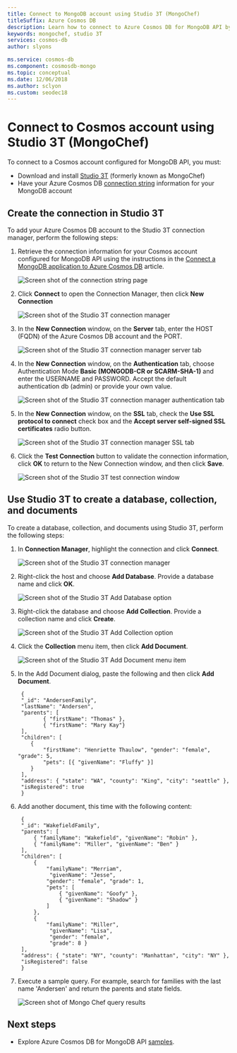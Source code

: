 ```yaml
---
title: Connect to MongoDB account using Studio 3T (MongoChef)
titleSuffix: Azure Cosmos DB
description: Learn how to connect to Azure Cosmos DB for MongoDB API by using Studio 3T, and how to create a database, collection, documents after connecting.
keywords: mongochef, studio 3T
services: cosmos-db
author: slyons

ms.service: cosmos-db
ms.component: cosmosdb-mongo
ms.topic: conceptual
ms.date: 12/06/2018
ms.author: sclyon
ms.custom: seodec18
---
```

# Connect to Cosmos account using Studio 3T (MongoChef)

To connect to a Cosmos account configured for MongoDB API, you must:

* Download and install [Studio 3T](https://studio3t.com/) (formerly known as MongoChef)
* Have your Azure Cosmos DB [connection string](connect-mongodb-account.md) information for your MongoDB account

## Create the connection in Studio 3T
To add your Azure Cosmos DB account to the Studio 3T connection manager, perform the following steps:

1. Retrieve the connection information for your Cosmos account configured for MongoDB API using the instructions in the [Connect a MongoDB application to Azure Cosmos DB](connect-mongodb-account.md) article.

    ![Screen shot of the connection string page](./media/mongodb-mongochef/ConnectionStringBlade.png)
2. Click **Connect** to open the Connection Manager, then click **New Connection**

    ![Screen shot of the Studio 3T connection manager](./media/mongodb-mongochef/ConnectionManager.png)
3. In the **New Connection** window, on the **Server** tab, enter the HOST (FQDN) of the Azure Cosmos DB account and the PORT.

    ![Screen shot of the Studio 3T connection manager server tab](./media/mongodb-mongochef/ConnectionManagerServerTab.png)
4. In the **New Connection** window, on the **Authentication** tab, choose Authentication Mode **Basic (MONGODB-CR or SCARM-SHA-1)** and enter the USERNAME and PASSWORD.  Accept the default authentication db (admin) or provide your own value.

    ![Screen shot of the Studio 3T connection manager authentication tab](./media/mongodb-mongochef/ConnectionManagerAuthenticationTab.png)
5. In the **New Connection** window, on the **SSL** tab, check the **Use SSL protocol to connect** check box and the **Accept server self-signed SSL certificates** radio button.

    ![Screen shot of the Studio 3T connection manager SSL tab](./media/mongodb-mongochef/ConnectionManagerSSLTab.png)
6. Click the **Test Connection** button to validate the connection information, click **OK** to return to the New Connection window, and then click **Save**.

    ![Screen shot of the Studio 3T test connection window](./media/mongodb-mongochef/TestConnectionResults.png)

## Use Studio 3T to create a database, collection, and documents
To create a database, collection, and documents using Studio 3T, perform the following steps:

1. In **Connection Manager**, highlight the connection and click **Connect**.

    ![Screen shot of the Studio 3T connection manager](./media/mongodb-mongochef/ConnectToAccount.png)
2. Right-click the host and choose **Add Database**.  Provide a database name and click **OK**.

    ![Screen shot of the Studio 3T Add Database option](./media/mongodb-mongochef/AddDatabase1.png)
3. Right-click the database and choose **Add Collection**.  Provide a collection name and click **Create**.

    ![Screen shot of the Studio 3T Add Collection option](./media/mongodb-mongochef/AddCollection.png)
4. Click the **Collection** menu item, then click **Add Document**.

    ![Screen shot of the Studio 3T Add Document menu item](./media/mongodb-mongochef/AddDocument1.png)
5. In the Add Document dialog, paste the following and then click **Add Document**.

        {
        "_id": "AndersenFamily",
        "lastName": "Andersen",
        "parents": [
               { "firstName": "Thomas" },
               { "firstName": "Mary Kay"}
        ],
        "children": [
           {
               "firstName": "Henriette Thaulow", "gender": "female", "grade": 5,
               "pets": [{ "givenName": "Fluffy" }]
           }
        ],
        "address": { "state": "WA", "county": "King", "city": "seattle" },
        "isRegistered": true
        }
6. Add another document, this time with the following content:

        {
        "_id": "WakefieldFamily",
        "parents": [
            { "familyName": "Wakefield", "givenName": "Robin" },
            { "familyName": "Miller", "givenName": "Ben" }
        ],
        "children": [
            {
                "familyName": "Merriam",
                 "givenName": "Jesse",
                "gender": "female", "grade": 1,
                "pets": [
                    { "givenName": "Goofy" },
                    { "givenName": "Shadow" }
                ]
            },
            {
                "familyName": "Miller",
                 "givenName": "Lisa",
                 "gender": "female",
                 "grade": 8 }
        ],
        "address": { "state": "NY", "county": "Manhattan", "city": "NY" },
        "isRegistered": false
        }
7. Execute a sample query. For example, search for families with the last name 'Andersen' and return the parents and state fields.

    ![Screen shot of Mongo Chef query results](./media/mongodb-mongochef/QueryDocument1.png)

## Next steps
* Explore Azure Cosmos DB for MongoDB API [samples](mongodb-samples.md).
